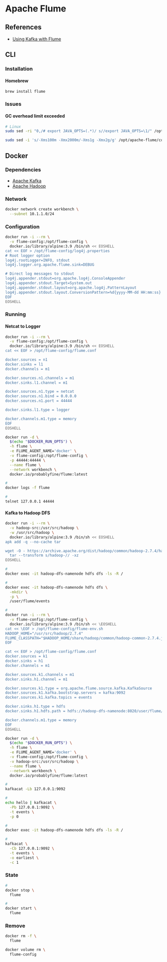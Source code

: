 # Apache Flume

## References

- [Using Kafka with Flume](https://docs.cloudera.com/documentation/kafka/2-0-x/topics/kafka_flume.html)

## CLI

### Installation

#### Homebrew

```sh
brew install flume
```

### Issues

#### GC overhead limit exceeded

```sh
# Linux
sudo sed -ri "0,/# export JAVA_OPTS=(.*)/ s//export JAVA_OPTS=\1/" /opt/apache-flume/conf/flume-env.sh

sudo sed -i 's/-Xms100m -Xmx2000m/-Xms1g -Xmx2g/g' /opt/apache-flume/conf/flume-env.sh
```

## Docker

### Dependencies

- [Apache Kafka](/apache/apache-kafka.md#docker)
- [Apache Hadoop](/apache/apache-hadoop.md#docker)

### Network

```sh
docker network create workbench \
  --subnet 10.1.1.0/24
```

### Configuration

```sh
docker run -i --rm \
  -v flume-config:/opt/flume-config \
  docker.io/library/alpine:3.9 /bin/sh << EOSHELL
cat << EOF > /opt/flume-config/log4j.properties
# Root logger option
log4j.rootLogger=INFO, stdout
log4j.logger.org.apache.flume.sink=DEBUG

# Direct log messages to stdout
log4j.appender.stdout=org.apache.log4j.ConsoleAppender
log4j.appender.stdout.Target=System.out
log4j.appender.stdout.layout=org.apache.log4j.PatternLayout
log4j.appender.stdout.layout.ConversionPattern=%d{yyyy-MM-dd HH:mm:ss} %-5p %c{1}:%L - %m%n
EOF
EOSHELL
```

### Running

#### Netcat to Logger

```sh
docker run -i --rm \
  -v flume-config:/opt/flume-config \
  docker.io/library/alpine:3.9 /bin/sh << EOSHELL
cat << EOF > /opt/flume-config/flume.conf

docker.sources = n1
docker.sinks = l1
docker.channels = m1

docker.sources.n1.channels = m1
docker.sinks.l1.channel = m1

docker.sources.n1.type = netcat
docker.sources.n1.bind = 0.0.0.0
docker.sources.n1.port = 44444

docker.sinks.l1.type = logger

docker.channels.m1.type = memory
EOF
EOSHELL
```

```sh
docker run -d \
  $(echo "$DOCKER_RUN_OPTS") \
  -h flume \
  -e FLUME_AGENT_NAME='docker' \
  -v flume-config:/opt/flume-config \
  -p 44444:44444 \
  --name flume \
  --network workbench \
  docker.io/probablyfine/flume:latest
```

```sh
#
docker logs -f flume

#
telnet 127.0.0.1 44444
```

#### Kafka to Hadoop DFS

```sh
docker run -i --rm \
  -v hadoop-src:/usr/src/hadoop \
  -w /usr/src/hadoop \
  docker.io/library/alpine:3.9 /bin/sh << EOSHELL
apk add -q --no-cache tar

wget -O - https://archive.apache.org/dist/hadoop/common/hadoop-2.7.4/hadoop-2.7.4.tar.gz | \
  tar --transform s/hadoop-// -xz
EOSHELL
```

```sh
#
docker exec -it hadoop-dfs-namenode hdfs dfs -ls -R /

#
docker exec -it hadoop-dfs-namenode hdfs dfs \
  -mkdir \
  -p \
  /user/flume/events

#
docker run -i --rm \
  -v flume-config:/opt/flume-config \
  docker.io/library/alpine:3.9 /bin/sh << \EOSHELL
cat << \EOF > /opt/flume-config/flume-env.sh
HADOOP_HOME="/usr/src/hadoop/2.7.4"
FLUME_CLASSPATH="$HADOOP_HOME/share/hadoop/common/hadoop-common-2.7.4.jar"
EOF

cat << EOF > /opt/flume-config/flume.conf
docker.sources = k1
docker.sinks = h1
docker.channels = m1

docker.sources.k1.channels = m1
docker.sinks.h1.channel = m1

docker.sources.k1.type = org.apache.flume.source.kafka.KafkaSource
docker.sources.k1.kafka.bootstrap.servers = kafka:9092
docker.sources.k1.kafka.topics = events

docker.sinks.h1.type = hdfs
docker.sinks.h1.hdfs.path = hdfs://hadoop-dfs-namenode:8020/user/flume/events/%Y/%m/%d

docker.channels.m1.type = memory
EOF
EOSHELL
```

```sh
docker run -d \
  $(echo "$DOCKER_RUN_OPTS") \
  -h flume \
  -e FLUME_AGENT_NAME='docker' \
  -v flume-config:/opt/flume-config \
  -v hadoop-src:/usr/src/hadoop \
  --name flume \
  --network workbench \
  docker.io/probablyfine/flume:latest
```

```sh
#
kafkacat -Lb 127.0.0.1:9092

#
echo hello | kafkacat \
  -Pb 127.0.0.1:9092 \
  -t events \
  -p 0

#
docker exec -it hadoop-dfs-namenode hdfs dfs -ls -R /

#
kafkacat \
  -Cb 127.0.0.1:9092 \
  -t events \
  -o earliest \
  -c 1
```

### State

```sh
#
docker stop \
  flume

#
docker start \
  flume
```

### Remove

```sh
docker rm -f \
  flume

docker volume rm \
  flume-config
```
